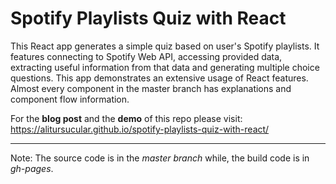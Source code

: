 # Spotify Playlists Quiz with React
This React app generates a simple quiz based on user's Spotify playlists. It features connecting to Spotify Web API, accessing provided data, extracting useful information from that data and generating multiple choice questions. This app demonstrates an extensive usage of React features. Almost every component in the master branch has explanations and component flow information.

For the **blog post** and the **demo** of this repo please visit: https://alitursucular.github.io/spotify-playlists-quiz-with-react/

---

Note: The source code is in the _master branch_ while, the build code is in _gh-pages_.